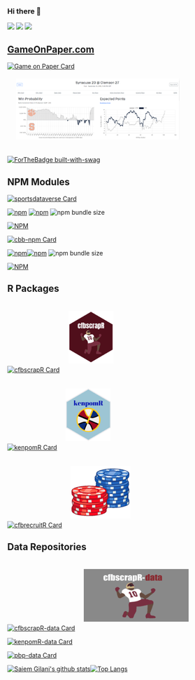 ### Hi there 👋

<a href="https://twitter.com/saiemgilani"><img src="https://img.shields.io/badge/Twitter-1DA1F2?style=for-the-badge&logo=twitter&logoColor=white" /><a> <a href="https://www.linkedin.com/in/saiem-gilani/"><img src="https://img.shields.io/badge/LinkedIn-0077B5?style=for-the-badge&logo=linkedin&logoColor=white" /><a> <a href="https://github.com/saiemgilani"><img src="https://img.shields.io/badge/GitHub-100000?style=for-the-badge&logo=github&logoColor=white" /><a>

##  [GameOnPaper.com](https://gameonpaper.com/cfb)

[![Game on Paper Card](https://github-readme-stats.vercel.app/api/pin/?username=saiemgilani&repo=game-on-paper-app&hide_border=true&show_icons=true&theme=monokai)](https://github.com/saiemgilani/game-on-paper-app)<a href='https://gameonpaper.com/cfb/game/401013131'><img src='gameonpaper_screenshot.png' style="float:center;margin:20px" height="139" /></a>

[![ForTheBadge built-with-swag](https://forthebadge.com/images/badges/built-with-swag.svg)](https://GitHub.com/saiemgilani/)

## NPM Modules

[![sportsdataverse Card](https://github-readme-stats.vercel.app/api/pin/?username=saiemgilani&repo=sportsdataverse&hide_border=true&show_icons=true&theme=monokai)](https://github.com/saiemgilani/sportsdataverse)

[![npm](https://img.shields.io/npm/v/sportsdataverse?style=for-the-badge)](https://www.npmjs.com/package/sportsdataverse)  [![npm](https://img.shields.io/npm/dm/sportsdataverse?style=for-the-badge)](https://www.npmjs.com/package/sportsdataverse)
<img alt="npm bundle size" src="https://img.shields.io/bundlephobia/minzip/sportsdataverse?style=for-the-badge">

<a href='https://www.npmjs.com/package/sportsdataverse'>[![NPM](https://nodei.co/npm/sportsdataverse.png)](https://npmjs.org/package/sportsdataverse)</a>

[![cbb-npm Card](https://github-readme-stats.vercel.app/api/pin/?username=saiemgilani&repo=cbb-npm&hide_border=true&show_icons=true&theme=monokai)](https://github.com/saiemgilani/cbb-npm)

[![npm](https://img.shields.io/npm/v/cbb-npm?style=for-the-badge)](https://www.npmjs.com/package/cbb-npm)[![npm](https://img.shields.io/npm/dm/cbb-npm?style=for-the-badge)](https://www.npmjs.com/package/cbb-npm)
<img alt="npm bundle size" src="https://img.shields.io/bundlephobia/minzip/cbb-npm?style=for-the-badge">

<a href='https://www.npmjs.com/package/cbb-npm'>[![NPM](https://nodei.co/npm/cbb-npm.png)](https://npmjs.org/package/cbb-npm)</a>

## R Packages

[![cfbscrapR Card](https://github-readme-stats.vercel.app/api/pin/?username=saiemgilani&repo=cfbscrapR&hide_border=true&show_icons=true&theme=monokai)](https://github.com/saiemgilani/cfbscrapR)<a href='http://saiemgilani.github.io/cfbscrapR'><img src='cfbscrapR.png' style="float:center;margin:20px" height="120" /></a>


[![kenpomR Card](https://github-readme-stats.vercel.app/api/pin/?username=saiemgilani&repo=kenpomR&hide_border=true&show_icons=true&theme=monokai)](https://github.com/saiemgilani/kenpomR)<a href='http://saiemgilani.github.io/kenpomR'><img src='kenpomR.png' style="float:center;margin:20px" height="120" /></a>

[![cfbrecruitR Card](https://github-readme-stats.vercel.app/api/pin/?username=saiemgilani&repo=cfbrecruitR&hide_border=true&show_icons=true&theme=monokai)](https://github.com/saiemgilani/cfbrecruitR)<a href='http://saiemgilani.github.io/cfbrecruitR'><img src='cfbrecruitR.png' style="float:center;margin:20px" height="120" /></a>

## Data Repositories

[![cfbscrapR-data Card](https://github-readme-stats.vercel.app/api/pin/?username=saiemgilani&repo=cfbscrapR-data&hide_border=true&show_icons=true&theme=monokai)](https://github.com/saiemgilani/cfbscrapR-data)<a href='https://github.com/saiemgilani/cfbscrapR-data'><img src='cfbscrapR_data_repo.png' style="float:center;margin:20px" height="120" /></a>

[![kenpomR-data Card](https://github-readme-stats.vercel.app/api/pin/?username=saiemgilani&repo=kenpomR-data&hide_border=true&show_icons=true&theme=monokai)](https://github.com/saiemgilani/kenpomR-data)

[![pbp-data Card](https://github-readme-stats.vercel.app/api/pin/?username=saiemgilani&repo=pbp-data&hide_border=true&show_icons=true&theme=monokai)](https://github.com/saiemgilani/pbp-data)

[![Saiem Gilani's github stats](https://github-readme-stats.vercel.app/api?username=saiemgilani&show_icons=true&hide_border=true&show_icons=true&theme=monokai&layout=compact)](https://github.com/saiemgilani/)[![Top Langs](https://github-readme-stats.vercel.app/api/top-langs/?username=saiemgilani&langs_count=8&hide_border=true&theme=monokai&layout=compact)](https://github.com/saiemgilani)


<!--
**saiemgilani/saiemgilani** is a ✨ _special_ ✨ repository because its `README.md` (this file) appears on your GitHub profile.

Here are some ideas to get you started:

- 🔭 I’m currently working on ...
- 🌱 I’m currently learning ...
- 👯 I’m looking to collaborate on ...
- 🤔 I’m looking for help with ...
- 💬 Ask me about ...
- 📫 How to reach me: ...
- 😄 Pronouns: ...
- ⚡ Fun fact: ...
-->

